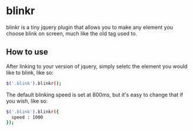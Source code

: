 blinkr
======

blinkr is a tiny jquery plugin that allows you to make any element you choose blink on screen, much like the old <blink> tag used to. 

How to use
----------

After linking to your version of jquery, simply seletc the element you would like to blink, like so: 
```sh
$('.blink').blinkr();
```

The default blinking speed is set at 800ms, but it's easy to change that if you wish, like so:
```sh
$('.blink').blinkr({
  speed : 1000 
});
```
